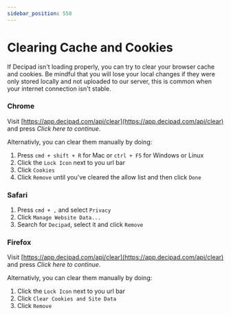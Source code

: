 ```yaml
---
sidebar_position: 550
---
```


# Clearing Cache and Cookies


If Decipad isn't loading properly, you can try to clear your browser cache and cookies. Be mindful that you will lose your local changes if they were only stored locally and not uploaded to our server, this is common when your internet connection isn't stable.


### Chrome

Visit [https://app.decipad.com/api/clear](https://app.decipad.com/api/clear) and press *Click here to continue*.

Alternativly, you can clear them manually by doing:

1.  Press `cmd + shift + R` for Mac or `ctrl + F5` for Windows or Linux
2.  Click the `Lock Icon` next to you url bar
3.  Click `Cookies`
4.  Click `Remove` until you've cleared the allow list and then click `Done`

### Safari

1.  Press `cmd + ,` and select `Privacy`
2.  Click `Manage Website Data...`
3.  Search for `Decipad`, select it and click `Remove`

### Firefox

Visit [https://app.decipad.com/api/clear](https://app.decipad.com/api/clear) and press *Click here to continue*.

Alternativly, you can clear them manually by doing:

1.  Click the `Lock Icon` next to you url bar
2.  Click `Clear Cookies and Site Data`
3.  Click `Remove`
